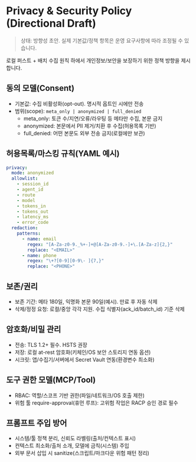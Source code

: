 # Privacy & Security Policy (Directional Draft)

> 상태: 방향성 초안. 실제 기본값/정책 항목은 운영 요구사항에 따라 조정될 수 있습니다.

로컬 퍼스트 + 배치 수집 원칙 하에서 개인정보/보안을 보장하기 위한 정책 방향을 제시합니다.

## 동의 모델(Consent)

- 기본값: 수집 비활성화(opt-out). 명시적 옵트인 시에만 전송
- 범위(scope): `meta_only | anonymized | full_denied`
  - meta_only: 토큰 수/지연/오류/라우팅 등 메타만 수집, 본문 금지
  - anonymized: 본문에서 PII 제거/치환 후 수집(허용목록 기반)
  - full_denied: 어떤 본문도 외부 전송 금지(로컬에만 보관)

## 허용목록/마스킹 규칙(YAML 예시)

```yaml
privacy:
  mode: anonymized
  allowlist:
    - session_id
    - agent_id
    - route
    - model
    - tokens_in
    - tokens_out
    - latency_ms
    - error_code
  redaction:
    patterns:
      - name: email
        regex: "[A-Za-z0-9._%+-]+@[A-Za-z0-9.-]+\.[A-Za-z]{2,}"
        replace: "<EMAIL>"
      - name: phone
        regex: "\+?[0-9][0-9\- ]{7,}"
        replace: "<PHONE>"
```

## 보존/권리

- 보존 기간: 메타 180일, 익명화 본문 90일(예시). 만료 후 자동 삭제
- 삭제/정정 요청: 로컬/중앙 각각 지원. 수집 식별자(ack_id/batch_id) 기준 삭제

## 암호화/비밀 관리

- 전송: TLS 1.2+ 필수. HSTS 권장
- 저장: 로컬 at-rest 암호화(키체인/OS 보안 스토리지 연동 옵션)
- 시크릿: 앱/수집기/서버에서 Secret Vault 연동(환경변수 최소화)

## 도구 권한 모델(MCP/Tool)

- RBAC: 역할/스코프 기반 권한(파일/네트워크/OS 호출 제한)
- 위험 툴 require-approval(휴먼 루프): 고위험 작업은 RACP 승인 경로 필수

## 프롬프트 주입 방어

- 시스템/툴 정책 분리, 신뢰도 라벨링(출처/컨텍스트 표시)
- 컨텍스트 최소화/출처 소개, 모델에 금칙(시스템) 주입
- 외부 문서 삽입 시 sanitize(스크립트/마크다운 위험 패턴 정리)
